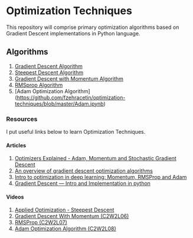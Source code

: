 # Optimization Techniques
This repository will comprise primary optimization algorithms based on Gradient Descent implementations in Python language. 

## Algorithms
1. [Gradient Descent Algorithm](https://github.com/fzehracetin/optimization-techniques/blob/master/GradientDescent2D.ipynb)
2. [Steepest Descent Algorithm](https://github.com/fzehracetin/optimization-techniques/blob/master/SteepestDescent.ipynb)
3. [Gradient Descent with Momentum Algorithm](https://github.com/fzehracetin/optimization-techniques/blob/master/GradientDescentwithMomentum.ipynb)
4. [RMSprop Algorithm](https://github.com/fzehracetin/optimization-techniques/blob/master/RMSprop.ipynb)
5. [Adam Optimization Algorithm] (https://github.com/fzehracetin/optimization-techniques/blob/master/Adam.ipynb)

### Resources
I put useful links below to learn Optimization Techniques.

#### Articles
1. [Optimizers Explained - Adam, Momentum and Stochastic Gradient Descent](https://mlfromscratch.com/optimizers-explained/#/)
2. [An overview of gradient descent optimization algorithms](https://ruder.io/optimizing-gradient-descent/)
3. [Intro to optimization in deep learning: Momentum, RMSProp and Adam](https://blog.paperspace.com/intro-to-optimization-momentum-rmsprop-adam/)
4. [Gradient Descent — Intro and Implementation in python](https://medium.com/analytics-vidhya/gradient-descent-intro-and-implementation-in-python-8b6ab0557b7c)

#### Videos
1. [Applied Optimization - Steepest Descent](https://www.youtube.com/watch?v=BBlDWNTimoA&feature=youtu.be)
2. [Gradient Descent With Momentum (C2W2L06)](https://www.youtube.com/watch?v=k8fTYJPd3_I&t=498s)
3. [RMSProp (C2W2L07)](https://www.youtube.com/watch?v=_e-LFe_igno&list=WL&index=26&t=0s)
4. [Adam Optimization Algorithm (C2W2L08)](https://www.youtube.com/watch?v=JXQT_vxqwIs)


